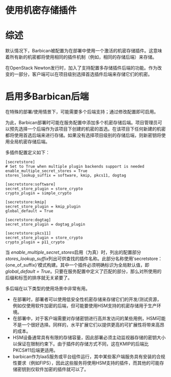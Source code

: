 # 使用机密存储插件  

# 综述  
默认情况下，Barbican被配置为在部署中使用一个激活的机密存储插件。这意味着所有新的机密都将使用相同的插件机制（例如，相同的存储后端）来存储。  

在OpenStack Newton发行时，加入了支持配置多存储插件后端的功能。作为改变的一部分，客户端可以在项目级别选择首选插件后端来存储它们的机密。  

# 启用多Barbican后端  
在特殊的部署/使用情景下，可能需要多个后端支持；通过修改配置即可启用。  

为此，Barbican部署时可能在服务配置中添加多个机密存储后端。项目管理员可以预先选择一个后端作为该项目下创建的机密的首选。在该项目下任何新建的机密都将使用首选后端来进行存储。如果没有选择项目级别的存储后端，则新密钥将使用全局机密存储后端。  

多插件配置定义如下：  
```text
[secretstore]
# Set to True when multiple plugin backends support is needed
enable_multiple_secret_stores = True
stores_lookup_suffix = software, kmip, pkcs11, dogtag

[secretstore:software]
secret_store_plugin = store_crypto
crypto_plugin = simple_crypto

[secretstore:kmip]
secret_store_plugin = kmip_plugin
global_default = True

[secretstore:dogtag]
secret_store_plugin = dogtag_plugin

[secretstore:pkcs11]
secret_store_plugin = store_crypto
crypto_plugin = p11_crypto
```  

当 *enable_multiple_secret_stores*启用（为真）时，列出的配置部分 *stores_lookup_suffix*列出可供查找的插件名称。此部分名称使用’secretstore：{one_of_suffix}‘模式构建。其中一个插件必须明确标识为全局默认值，即 *global_default = True*。只要在服务配置中定义了匹配的部分，那么对所使用的后缀和标签的排序就无关紧要了。  

多后端在以下类型的使用场景中非常有用。  
* 在部署时，部署者可以使用低安全性机密存储来存储它们的开发/测试资源，例如仅使用软件加密的后端，但可能要使用HSM支持的机密存储用于生产环境。  
* 在部署中，对于客户端需要对存储密钥进行高并发访问的某些用例，HSM可能不是一个很好选择。同样的，水平扩展它们以提供更高的可扩展性将带来高昂的成本。  
* HSM设备通常具有有限的存储容量，因此部署必须主动监视器存储的密钥大小以保证在限制约束下。由于插件的存储方式不同，这在KMIP的后端比PKCS#11后端更适用。  
* barbican作为IaaS服务或平台组件运行，其中某些客户端服务具有安装的合规性要求（例如FIPS），因此这些服务将使用HSM支持的插件，而其他的可能存储密钥到仅软件加密的插件就可以了。
